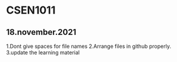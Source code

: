 # CSEN1011

## 18.november.2021

1.Dont give spaces for file names
2.Arrange files in github properly.
3.update the learning material
